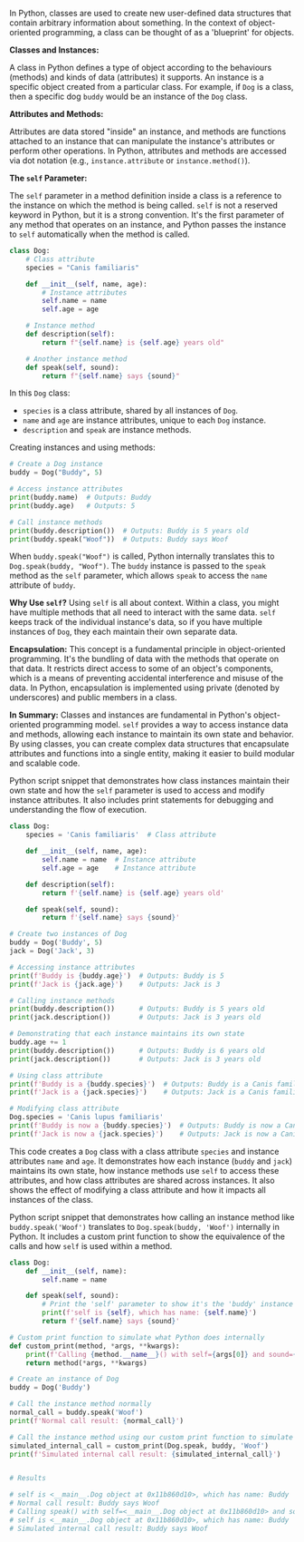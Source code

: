 In Python, classes are used to create new user-defined data structures that contain arbitrary information about something. In the context of object-oriented programming, a class can be thought of as a 'blueprint' for objects.

**Classes and Instances:** 

A class in Python defines a type of object according to the behaviours (methods) and kinds of data (attributes) it supports. An instance is a specific object created from a particular class. For example, if `Dog` is a class, then a specific dog `buddy` would be an instance of the `Dog` class.

**Attributes and Methods:** 

Attributes are data stored "inside" an instance, and methods are functions attached to an instance that can manipulate the instance's attributes or perform other operations. In Python, attributes and methods are accessed via dot notation (e.g., `instance.attribute` or `instance.method()`).

**The `self` Parameter:** 

The `self` parameter in a method definition inside a class is a reference to the instance on which the method is being called. `self` is not a reserved keyword in Python, but it is a strong convention. It's the first parameter of any method that operates on an instance, and Python passes the instance to `self` automatically when the method is called.

```python
class Dog:
    # Class attribute
    species = "Canis familiaris"

    def __init__(self, name, age):
        # Instance attributes
        self.name = name
        self.age = age

    # Instance method
    def description(self):
        return f"{self.name} is {self.age} years old"

    # Another instance method
    def speak(self, sound):
        return f"{self.name} says {sound}"
```

In this `Dog` class:

- `species` is a class attribute, shared by all instances of `Dog`.
- `name` and `age` are instance attributes, unique to each `Dog` instance.
- `description` and `speak` are instance methods.

Creating instances and using methods:

```python
# Create a Dog instance
buddy = Dog("Buddy", 5)

# Access instance attributes
print(buddy.name)  # Outputs: Buddy
print(buddy.age)   # Outputs: 5

# Call instance methods
print(buddy.description())  # Outputs: Buddy is 5 years old
print(buddy.speak("Woof"))  # Outputs: Buddy says Woof
```

When `buddy.speak("Woof")` is called, Python internally translates this to `Dog.speak(buddy, "Woof")`. The `buddy` instance is passed to the `speak` method as the `self` parameter, which allows `speak` to access the `name` attribute of `buddy`.

**Why Use `self`?** Using `self` is all about context. Within a class, you might have multiple methods that all need to interact with the same data. `self` keeps track of the individual instance's data, so if you have multiple instances of `Dog`, they each maintain their own separate data.

**Encapsulation:** This concept is a fundamental principle in object-oriented programming. It's the bundling of data with the methods that operate on that data. It restricts direct access to some of an object's components, which is a means of preventing accidental interference and misuse of the data. In Python, encapsulation is implemented using private (denoted by underscores) and public members in a class.

**In Summary:** Classes and instances are fundamental in Python's object-oriented programming model. `self` provides a way to access instance data and methods, allowing each instance to maintain its own state and behavior. By using classes, you can create complex data structures that encapsulate attributes and functions into a single entity, making it easier to build modular and scalable code.

Python script snippet that demonstrates how class instances maintain their own state and how the `self` parameter is used to access and modify instance attributes. It also includes print statements for debugging and understanding the flow of execution.

```python
class Dog:
    species = 'Canis familiaris'  # Class attribute

    def __init__(self, name, age):
        self.name = name  # Instance attribute
        self.age = age    # Instance attribute

    def description(self):
        return f'{self.name} is {self.age} years old'

    def speak(self, sound):
        return f'{self.name} says {sound}'

# Create two instances of Dog
buddy = Dog('Buddy', 5)
jack = Dog('Jack', 3)

# Accessing instance attributes
print(f'Buddy is {buddy.age}')  # Outputs: Buddy is 5
print(f'Jack is {jack.age}')    # Outputs: Jack is 3

# Calling instance methods
print(buddy.description())      # Outputs: Buddy is 5 years old
print(jack.description())       # Outputs: Jack is 3 years old

# Demonstrating that each instance maintains its own state
buddy.age += 1
print(buddy.description())      # Outputs: Buddy is 6 years old
print(jack.description())       # Outputs: Jack is 3 years old

# Using class attribute
print(f'Buddy is a {buddy.species}')  # Outputs: Buddy is a Canis familiaris
print(f'Jack is a {jack.species}')    # Outputs: Jack is a Canis familiaris

# Modifying class attribute
Dog.species = 'Canis lupus familiaris'
print(f'Buddy is now a {buddy.species}')  # Outputs: Buddy is now a Canis lupus familiaris
print(f'Jack is now a {jack.species}')    # Outputs: Jack is now a Canis lupus familiaris
```


This code creates a `Dog` class with a class attribute `species` and instance attributes `name` and `age`. It demonstrates how each instance (`buddy` and `jack`) maintains its own state, how instance methods use `self` to access these attributes, and how class attributes are shared across instances. It also shows the effect of modifying a class attribute and how it impacts all instances of the class.

Python script snippet that demonstrates how calling an instance method like `buddy.speak('Woof')` translates to `Dog.speak(buddy, 'Woof')` internally in Python. It includes a custom print function to show the equivalence of the calls and how `self` is used within a method.

```python
class Dog:
    def __init__(self, name):
        self.name = name

    def speak(self, sound):
        # Print the 'self' parameter to show it's the 'buddy' instance
        print(f'self is {self}, which has name: {self.name}')
        return f'{self.name} says {sound}'

# Custom print function to simulate what Python does internally
def custom_print(method, *args, **kwargs):
    print(f'Calling {method.__name__}() with self={args[0]} and sound={args[1]}')
    return method(*args, **kwargs)

# Create an instance of Dog
buddy = Dog('Buddy')

# Call the instance method normally
normal_call = buddy.speak('Woof')
print(f'Normal call result: {normal_call}')

# Call the instance method using our custom print function to simulate internal behavior
simulated_internal_call = custom_print(Dog.speak, buddy, 'Woof')
print(f'Simulated internal call result: {simulated_internal_call}')


# Results

# self is <__main__.Dog object at 0x11b860d10>, which has name: Buddy
# Normal call result: Buddy says Woof
# Calling speak() with self=<__main__.Dog object at 0x11b860d10> and sound=Woof
# self is <__main__.Dog object at 0x11b860d10>, which has name: Buddy
# Simulated internal call result: Buddy says Woof
```

